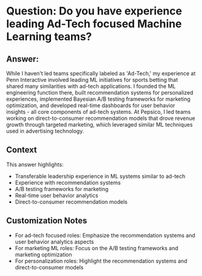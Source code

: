 # Question: Do you have experience leading Ad-Tech focused Machine Learning teams?

## Answer:

While I haven't led teams specifically labeled as 'Ad-Tech,' my experience at Penn Interactive involved leading ML initiatives for sports betting that shared many similarities with ad-tech applications. I founded the ML engineering function there, built recommendation systems for personalized experiences, implemented Bayesian A/B testing frameworks for marketing optimization, and developed real-time dashboards for user behavior insights - all core components of ad-tech systems. At Pepsico, I led teams working on direct-to-consumer recommendation models that drove revenue growth through targeted marketing, which leveraged similar ML techniques used in advertising technology.

## Context

This answer highlights:
- Transferable leadership experience in ML systems similar to ad-tech
- Experience with recommendation systems
- A/B testing frameworks for marketing
- Real-time user behavior analytics
- Direct-to-consumer recommendation models

## Customization Notes
- For ad-tech focused roles: Emphasize the recommendation systems and user behavior analytics aspects
- For marketing ML roles: Focus on the A/B testing frameworks and marketing optimization
- For personalization roles: Highlight the recommendation systems and direct-to-consumer models